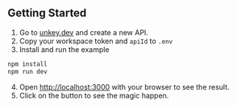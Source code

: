 
## Getting Started


1. Go to [unkey.dev](https://unkey.dev/app) and create a new API.
2. Copy your workspace token and `apiId` to `.env`
3. Install and run the example
```bash
npm install
npm run dev
```

4. Open [http://localhost:3000](http://localhost:3000) with your browser to see the result.
5. Click on the button to see the magic happen.
